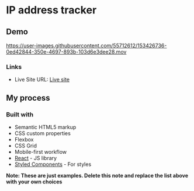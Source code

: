 # IP address tracker

## Demo

https://user-images.githubusercontent.com/55712612/153426736-0ed42844-350e-4697-893b-103d6e3dee28.mov




### Links

- Live Site URL: [Live site](https://iptrackersawo.netlify.app/)

## My process

### Built with

- Semantic HTML5 markup
- CSS custom properties
- Flexbox
- CSS Grid
- Mobile-first workflow
- [React](https://reactjs.org/) - JS library
- [Styled Components](https://styled-components.com/) - For styles

**Note: These are just examples. Delete this note and replace the list above with your own choices**
